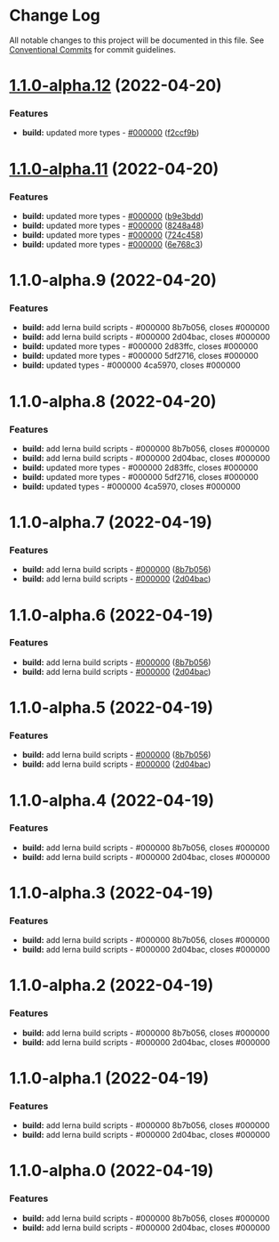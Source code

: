 # Change Log

All notable changes to this project will be documented in this file.
See [Conventional Commits](https://conventionalcommits.org) for commit guidelines.

# [1.1.0-alpha.12](https://vfuk-digital.visualstudio.com/Digital/_git/lib-web-federation-utils/compare/@vf/federated-web-frontend-react@1.1.0-alpha.11...@vf/federated-web-frontend-react@1.1.0-alpha.12) (2022-04-20)


### Features

* **build:** updated more types - [#000000](https://vfuk-digital.visualstudio.com/Digital/_git/lib-web-federation-utils/issues/000000) ([f2ccf9b](https://vfuk-digital.visualstudio.com/Digital/_git/lib-web-federation-utils/commits/f2ccf9b89d5ddbc798dc95041bc26ae6e44bbc26))





# [1.1.0-alpha.11](https://vfuk-digital.visualstudio.com/Digital/_git/lib-web-federation-utils/compare/@vf/federated-web-frontend-react@1.1.0-alpha.9...@vf/federated-web-frontend-react@1.1.0-alpha.11) (2022-04-20)


### Features

* **build:** updated more types - [#000000](https://vfuk-digital.visualstudio.com/Digital/_git/lib-web-federation-utils/issues/000000) ([b9e3bdd](https://vfuk-digital.visualstudio.com/Digital/_git/lib-web-federation-utils/commits/b9e3bdd2c1b8f5783d8dfa7b01ea35df32428ee4))
* **build:** updated more types - [#000000](https://vfuk-digital.visualstudio.com/Digital/_git/lib-web-federation-utils/issues/000000) ([8248a48](https://vfuk-digital.visualstudio.com/Digital/_git/lib-web-federation-utils/commits/8248a480487603aa1635459db278969d8f8eecaa))
* **build:** updated more types - [#000000](https://vfuk-digital.visualstudio.com/Digital/_git/lib-web-federation-utils/issues/000000) ([724c458](https://vfuk-digital.visualstudio.com/Digital/_git/lib-web-federation-utils/commits/724c4581e76ce4da6168dd5c5fe382452fe5eb54))
* **build:** updated more types - [#000000](https://vfuk-digital.visualstudio.com/Digital/_git/lib-web-federation-utils/issues/000000) ([6e768c3](https://vfuk-digital.visualstudio.com/Digital/_git/lib-web-federation-utils/commits/6e768c3c097e2f8cbfb3d88ef9cb2cdbf89619b2))





# 1.1.0-alpha.9 (2022-04-20)


### Features

* **build:** add lerna build scripts - #000000 8b7b056, closes #000000
* **build:** add lerna build scripts - #000000 2d04bac, closes #000000
* **build:** updated more types - #000000 2d83ffc, closes #000000
* **build:** updated more types - #000000 5df2716, closes #000000
* **build:** updated types - #000000 4ca5970, closes #000000





# 1.1.0-alpha.8 (2022-04-20)


### Features

* **build:** add lerna build scripts - #000000 8b7b056, closes #000000
* **build:** add lerna build scripts - #000000 2d04bac, closes #000000
* **build:** updated more types - #000000 2d83ffc, closes #000000
* **build:** updated more types - #000000 5df2716, closes #000000
* **build:** updated types - #000000 4ca5970, closes #000000





# 1.1.0-alpha.7 (2022-04-19)


### Features

* **build:** add lerna build scripts - [#000000](https://vfuk-digital.visualstudio.com/Digital/_git/lib-web-federation-utils/issues/000000) ([8b7b056](https://vfuk-digital.visualstudio.com/Digital/_git/lib-web-federation-utils/commits/8b7b0560d2d7a500d1292261b3a4f05089801f2e))
* **build:** add lerna build scripts - [#000000](https://vfuk-digital.visualstudio.com/Digital/_git/lib-web-federation-utils/issues/000000) ([2d04bac](https://vfuk-digital.visualstudio.com/Digital/_git/lib-web-federation-utils/commits/2d04bac217c0986353e51ce947b2fffc5e73f648))





# 1.1.0-alpha.6 (2022-04-19)


### Features

* **build:** add lerna build scripts - [#000000](https://vfuk-digital.visualstudio.com/Digital/_git/lib-web-federation-utils/issues/000000) ([8b7b056](https://vfuk-digital.visualstudio.com/Digital/_git/lib-web-federation-utils/commits/8b7b0560d2d7a500d1292261b3a4f05089801f2e))
* **build:** add lerna build scripts - [#000000](https://vfuk-digital.visualstudio.com/Digital/_git/lib-web-federation-utils/issues/000000) ([2d04bac](https://vfuk-digital.visualstudio.com/Digital/_git/lib-web-federation-utils/commits/2d04bac217c0986353e51ce947b2fffc5e73f648))





# 1.1.0-alpha.5 (2022-04-19)


### Features

* **build:** add lerna build scripts - [#000000](https://dev.azure.com/vfuk-digital/Digital/_git/lib-web-federation-utils/issues/000000) ([8b7b056](https://dev.azure.com/vfuk-digital/Digital/_git/lib-web-federation-utils/commits/8b7b0560d2d7a500d1292261b3a4f05089801f2e))
* **build:** add lerna build scripts - [#000000](https://dev.azure.com/vfuk-digital/Digital/_git/lib-web-federation-utils/issues/000000) ([2d04bac](https://dev.azure.com/vfuk-digital/Digital/_git/lib-web-federation-utils/commits/2d04bac217c0986353e51ce947b2fffc5e73f648))





# 1.1.0-alpha.4 (2022-04-19)


### Features

* **build:** add lerna build scripts - #000000 8b7b056, closes #000000
* **build:** add lerna build scripts - #000000 2d04bac, closes #000000





# 1.1.0-alpha.3 (2022-04-19)


### Features

* **build:** add lerna build scripts - #000000 8b7b056, closes #000000
* **build:** add lerna build scripts - #000000 2d04bac, closes #000000





# 1.1.0-alpha.2 (2022-04-19)


### Features

* **build:** add lerna build scripts - #000000 8b7b056, closes #000000
* **build:** add lerna build scripts - #000000 2d04bac, closes #000000





# 1.1.0-alpha.1 (2022-04-19)


### Features

* **build:** add lerna build scripts - #000000 8b7b056, closes #000000
* **build:** add lerna build scripts - #000000 2d04bac, closes #000000





# 1.1.0-alpha.0 (2022-04-19)


### Features

* **build:** add lerna build scripts - #000000 8b7b056, closes #000000
* **build:** add lerna build scripts - #000000 2d04bac, closes #000000
